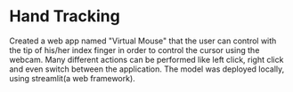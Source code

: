 # Hand Tracking

Created a web app named "Virtual Mouse" that the user can control with the tip of his/her index finger in order to control the cursor using the webcam.
Many different actions can be performed like left click, right click and even switch between the application.
The model was deployed locally, using streamlit(a web framework).
